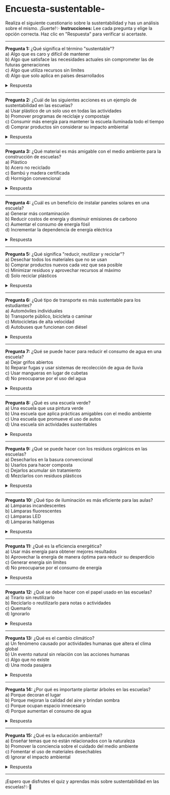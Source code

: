 # Encuesta-sustentable-
Realiza el siguiente cuestionario sobre la sustentabilidad y has un análisis sobre el mismo. ¡Suerte!✨️
**Instrucciones:** Lee cada pregunta y elige la opción correcta. Haz clic en "Respuesta" para verificar si acertaste.

---

**Pregunta 1:** ¿Qué significa el término "sustentable"?  
a) Algo que es caro y difícil de mantener  
b) Algo que satisface las necesidades actuales sin comprometer las de futuras generaciones  
c) Algo que utiliza recursos sin límites  
d) Algo que solo aplica en países desarrollados  

<details>
<summary>Respuesta</summary>
La respuesta es **b) Algo que satisface las necesidades actuales sin comprometer las de futuras generaciones**.
</details>

---

**Pregunta 2:** ¿Cuál de las siguientes acciones es un ejemplo de sustentabilidad en las escuelas?  
a) Usar plástico de un solo uso en todas las actividades  
b) Promover programas de reciclaje y compostaje  
c) Consumir más energía para mantener la escuela iluminada todo el tiempo  
d) Comprar productos sin considerar su impacto ambiental  

<details>
<summary>Respuesta</summary>
La respuesta es **b) Promover programas de reciclaje y compostaje**.
</details>

---

**Pregunta 3:** ¿Qué material es más amigable con el medio ambiente para la construcción de escuelas?  
a) Plástico  
b) Acero no reciclado  
c) Bambú y madera certificada  
d) Hormigón convencional  

<details>
<summary>Respuesta</summary>
La respuesta es **c) Bambú y madera certificada**.
</details>

---

**Pregunta 4:** ¿Cuál es un beneficio de instalar paneles solares en una escuela?  
a) Generar más contaminación  
b) Reducir costos de energía y disminuir emisiones de carbono  
c) Aumentar el consumo de energía fósil  
d) Incrementar la dependencia de energía eléctrica  

<details>
<summary>Respuesta</summary>
La respuesta es **b) Reducir costos de energía y disminuir emisiones de carbono**.
</details>

---

**Pregunta 5:** ¿Qué significa "reducir, reutilizar y reciclar"?  
a) Desechar todos los materiales que no se usan  
b) Comprar productos nuevos cada vez que sea posible  
c) Minimizar residuos y aprovechar recursos al máximo  
d) Solo reciclar plásticos  

<details>
<summary>Respuesta</summary>
La respuesta es **c) Minimizar residuos y aprovechar recursos al máximo**.
</details>

---

**Pregunta 6:** ¿Qué tipo de transporte es más sustentable para los estudiantes?  
a) Automóviles individuales  
b) Transporte público, bicicleta o caminar  
c) Motocicletas de alta velocidad  
d) Autobuses que funcionan con diésel  

<details>
<summary>Respuesta</summary>
La respuesta es **b) Transporte público, bicicleta o caminar**.
</details>

---

**Pregunta 7:** ¿Qué se puede hacer para reducir el consumo de agua en una escuela?  
a) Dejar grifos abiertos  
b) Reparar fugas y usar sistemas de recolección de agua de lluvia  
c) Usar mangueras en lugar de cubetas  
d) No preocuparse por el uso del agua  

<details>
<summary>Respuesta</summary>
La respuesta es **b) Reparar fugas y usar sistemas de recolección de agua de lluvia**.
</details>

---

**Pregunta 8:** ¿Qué es una escuela verde?  
a) Una escuela que usa pintura verde  
b) Una escuela que aplica prácticas amigables con el medio ambiente  
c) Una escuela que promueve el uso de autos  
d) Una escuela sin actividades sustentables  

<details>
<summary>Respuesta</summary>
La respuesta es **b) Una escuela que aplica prácticas amigables con el medio ambiente**.
</details>

---

**Pregunta 9:** ¿Qué se puede hacer con los residuos orgánicos en las escuelas?  
a) Desecharlos en la basura convencional  
b) Usarlos para hacer composta  
c) Dejarlos acumular sin tratamiento  
d) Mezclarlos con residuos plásticos  

<details>
<summary>Respuesta</summary>
La respuesta es **b) Usarlos para hacer composta**.
</details>

---

**Pregunta 10:** ¿Qué tipo de iluminación es más eficiente para las aulas?  
a) Lámparas incandescentes  
b) Lámparas fluorescentes  
c) Lámparas LED  
d) Lámparas halógenas  

<details>
<summary>Respuesta</summary>
La respuesta es **c) Lámparas LED**.
</details>

---

**Pregunta 11:** ¿Qué es la eficiencia energética?  
a) Usar más energía para obtener mejores resultados  
b) Aprovechar la energía de manera óptima para reducir su desperdicio  
c) Generar energía sin límites  
d) No preocuparse por el consumo de energía  

<details>
<summary>Respuesta</summary>
La respuesta es **b) Aprovechar la energía de manera óptima para reducir su desperdicio**.
</details>

---

**Pregunta 12:** ¿Qué se debe hacer con el papel usado en las escuelas?  
a) Tirarlo sin reutilizarlo  
b) Reciclarlo o reutilizarlo para notas o actividades  
c) Quemarlo  
d) Ignorarlo  

<details>
<summary>Respuesta</summary>
La respuesta es **b) Reciclarlo o reutilizarlo para notas o actividades**.
</details>

---

**Pregunta 13:** ¿Qué es el cambio climático?  
a) Un fenómeno causado por actividades humanas que altera el clima global  
b) Un evento natural sin relación con las acciones humanas  
c) Algo que no existe  
d) Una moda pasajera  

<details>
<summary>Respuesta</summary>
La respuesta es **a) Un fenómeno causado por actividades humanas que altera el clima global**.
</details>

---

**Pregunta 14:** ¿Por qué es importante plantar árboles en las escuelas?  
a) Porque decoran el lugar  
b) Porque mejoran la calidad del aire y brindan sombra  
c) Porque ocupan espacio innecesario  
d) Porque aumentan el consumo de agua  

<details>
<summary>Respuesta</summary>
La respuesta es **b) Porque mejoran la calidad del aire y brindan sombra**.
</details>

---

**Pregunta 15:** ¿Qué es la educación ambiental?  
a) Enseñar temas que no están relacionados con la naturaleza  
b) Promover la conciencia sobre el cuidado del medio ambiente  
c) Fomentar el uso de materiales desechables  
d) Ignorar el impacto ambiental  

<details>
<summary>Respuesta</summary>
La respuesta es **b) Promover la conciencia sobre el cuidado del medio ambiente**.
</details>

---

¡Espero que disfrutes el quiz y aprendas más sobre sustentabilidad en las escuelas!✨️🌱
